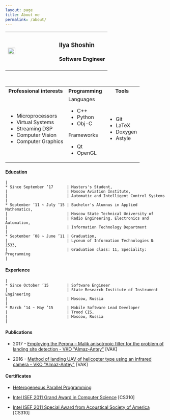 ```yaml
---
layout: page
title: About me
permalink: /about/
---
```


<table>
    <tr> 
        <td style="width: 50%;"> 
        <img style="width: 40%" src="{{ "/assets/ava.jpg" | absolute_url }}"/>
        </td>
        <td style="width: 50%;"> 
        <h3> Ilya Shoshin      </h3>
        <h4> Software Engineer </h4>
        </td> 
    </tr>
</table>

<br> 

<table>
    <tr> 
        <th> Professional interests </th>
        <th> Programming  </th>
        <th> Tools                  </th>
    </tr>
    <tr> 
        <td> 
            <ul>
                <li> Microprocessors </li>
                <li> Virtual Systems   </li>
                <li> Streaming DSP   </li>
                <li> Computer Vision   </li>
                <li> Computer Graphics   </li>
            </ul>
        </td>
        <td> 
            Languages
            <ul>
                <li> C++   </li>
                <li> Python   </li>
                <li> Obj-C  </li>
            </ul>
            Frameworks
            <ul>
                <li> Qt   </li>
                <li> OpenGL   </li>
            </ul>
        </td> 
        <td> 
            <ul>
                <li> Git     </li>
                <li> LaTeX   </li>
                <li> Doxygen  </li>
                <li> Astyle  </li>
            </ul>
        </td> 
    </tr>
</table>

#### Education

```
|
* Since September ’17      | Masters's Student,
|                          | Moscow Aviation Institute,
|                          | Automatic and Intelligent Control Systems
|
* September ’11 ~ July ’15 | Bachelor's Alumnus in Applied Mathematics,
|                          | Moscow State Technical University of
|                          | Radio Engineering, Electronics and Automation, 
|                          | Information Technology Department 
|
* September ’08 ~ June ’11 | Graduation,
|                          | Lyceum of Information Technologies № 1533, 
|                          | Graduation class: 11, Speciality: Programming
|
```

#### Experience

```
|
* Since October ’15        | Software Engineer 
|                          | State Research Institute of Instrument Engineering
|                          | Moscow, Russia
|
* March ’14 ~ May ’15      | Mobile Software Lead Developer 
|                          | Trood CIS, 
|                          | Moscow, Russia
|
```

#### Publications

* 2017 - [Employing the Perona – Malik anisotropic filter for the problem of landing site detection - VKO "Almaz-Antey"](http://www.almaz-antey.ru/upload/iblock/2d0/2d0c18ca574e557dd905f2b56bbe462e.pdf) [VAK]

* 2016 - [Method of landing UAV of helicopter type using an infrared camera - VKO "Almaz-Antey"](http://www.almaz-antey.ru/upload/iblock/e79/e79e9024820bf31280239b04855588fa.pdf) [VAK]

#### Certificates

* [Heterogeneous Parallel Programming](https://www.coursera.org/account/accomplishments/certificate/BT2928XEFG)

* [Intel ISEF 2011 Grand Award in Computer Science](https://sspcdn.blob.core.windows.net/files/Documents/SEP/ISEF/2011/Press-Releases/Grand-Awards.pdf) [CS310]

* [Intel ISEF 2011 Special Award from Acoustical Society of America](https://sspcdn.blob.core.windows.net/files/Documents/SEP/ISEF/2011/Press-Releases/Special-Awards.pdf) [CS310]
